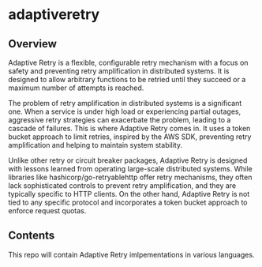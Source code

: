 # adaptiveretry

## Overview

Adaptive Retry is a flexible, configurable retry mechanism with a focus on safety and preventing retry amplification in
distributed systems. It is designed to allow arbitrary functions to be retried until they succeed or a maximum number of
attempts is reached.

The problem of retry amplification in distributed systems is a significant one. When a service is under high load or
experiencing partial outages, aggressive retry strategies can exacerbate the problem, leading to a cascade of failures.
This is where Adaptive Retry comes in. It uses a token bucket approach to limit retries, inspired by the AWS SDK,
preventing retry amplification and helping to maintain system stability.

Unlike other retry or circuit breaker packages, Adaptive Retry is designed with lessons learned from operating
large-scale distributed systems. While libraries like hashicorp/go-retryablehttp offer retry mechanisms, they often lack
sophisticated controls to prevent retry amplification, and they are typically specific to HTTP clients. On the other
hand, Adaptive Retry is not tied to any specific protocol and incorporates a token bucket approach to enforce request
quotas.

## Contents

This repo will contain Adaptive Retry imlpementations in various languages.
